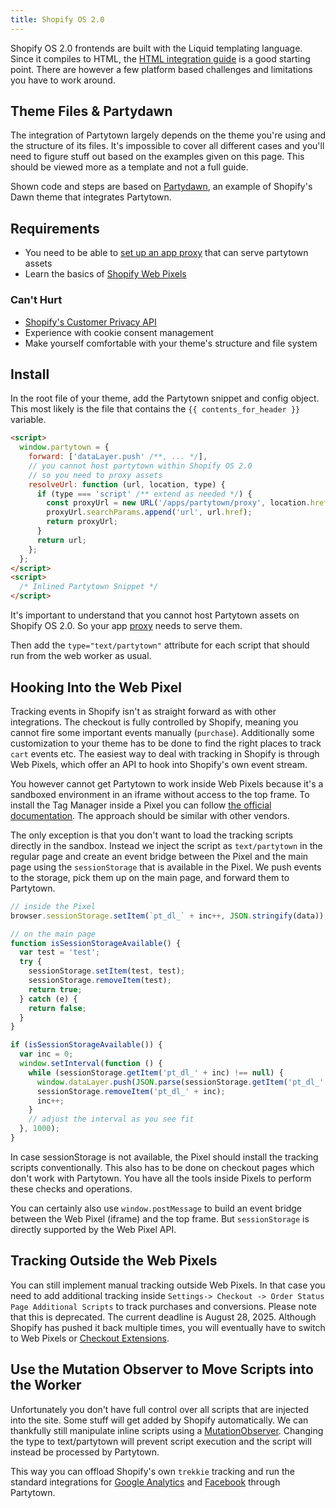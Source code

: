 ```yaml
---
title: Shopify OS 2.0
---
```


Shopify OS 2.0 frontends are built with the Liquid templating language. Since it compiles to HTML, the [HTML integration guide](./html) is a good starting point. There are however a few platform based challenges and limitations you have to work around.

## Theme Files & Partydawn

The integration of Partytown largely depends on the theme you're using and the structure of its files. It's impossible to cover all different cases and you'll need to figure stuff out based on the examples given on this page. This should be viewed more as a template and not a full guide.

Shown code and steps are based on [Partydawn](https://github.com/j0Shi82/shopify-partydawn), an example of Shopify's Dawn theme that integrates Partytown.

## Requirements

- You need to be able to [set up an app proxy](https://github.com/edlaver/cloudflare-worker-partytown-shopify-app-proxy/tree/main) that can serve partytown assets
- Learn the basics of [Shopify Web Pixels](https://shopify.dev/docs/apps/marketing/pixels)

### Can't Hurt

- [Shopify's Customer Privacy API](https://shopify.dev/docs/api/consent-tracking)
- Experience with cookie consent management
- Make yourself comfortable with your theme's structure and file system

## Install

In the root file of your theme, add the Partytown snippet and config object. This most likely is the file that contains the `{{ contents_for_header }}` variable.

```html
<script>
  window.partytown = {
    forward: ['dataLayer.push' /**, ... */],
    // you cannot host partytown within Shopify OS 2.0
    // so you need to proxy assets
    resolveUrl: function (url, location, type) {
      if (type === 'script' /** extend as needed */) {
        const proxyUrl = new URL('/apps/partytown/proxy', location.href);
        proxyUrl.searchParams.append('url', url.href);
        return proxyUrl;
      }
      return url;
    };
  };
</script>
<script>
  /* Inlined Partytown Snippet */
</script>
```

It's important to understand that you cannot host Partytown assets on Shopify OS 2.0. So your app [proxy](./proxying-requests) needs to serve them.

Then add the `type="text/partytown"` attribute for each script that should run from the web worker as usual.

## Hooking Into the Web Pixel

Tracking events in Shopify isn't as straight forward as with other integrations. The checkout is fully controlled by Shopify, meaning you cannot fire some important events manually (`purchase`). Additionally some customization to your theme has to be done to find the right places to track `cart` events etc. The easiest way to deal with tracking in Shopify is through Web Pixels, which offer an API to hook into Shopify's own event stream.

You however cannot get Partytown to work inside Web Pixels because it's a sandboxed environment in an iframe without access to the top frame. To install the Tag Manager inside a Pixel you can follow [the official documentation](https://help.shopify.com/en/manual/promoting-marketing/pixels/custom-pixels/gtm-tutorial). The approach should be similar with other vendors.

The only exception is that you don't want to load the tracking scripts directly in the sandbox. Instead we inject the script as `text/partytown` in the regular page and create an event bridge between the Pixel and the main page using the `sessionStorage` that is available in the Pixel. We push events to the storage, pick them up on the main page, and forward them to Partytown.

```js
// inside the Pixel
browser.sessionStorage.setItem(`pt_dl_` + inc++, JSON.stringify(data));

// on the main page
function isSessionStorageAvailable() {
  var test = 'test';
  try {
    sessionStorage.setItem(test, test);
    sessionStorage.removeItem(test);
    return true;
  } catch (e) {
    return false;
  }
}

if (isSessionStorageAvailable()) {
  var inc = 0;
  window.setInterval(function () {
    while (sessionStorage.getItem('pt_dl_' + inc) !== null) {
      window.dataLayer.push(JSON.parse(sessionStorage.getItem('pt_dl_' + inc)));
      sessionStorage.removeItem('pt_dl_' + inc);
      inc++;
    }
    // adjust the interval as you see fit
  }, 1000);
}
```

In case sessionStorage is not available, the Pixel should install the tracking scripts conventionally. This also has to be done on checkout pages which don't work with Partytown. You have all the tools inside Pixels to perform these checks and operations.

You can certainly also use `window.postMessage` to build an event bridge between the Web Pixel (iframe) and the top frame. But `sessionStorage` is directly supported by the Web Pixel API.

## Tracking Outside the Web Pixels

You can still implement manual tracking outside Web Pixels. In that case you need to add additional tracking inside `Settings-> Checkout -> Order Status Page Additional Scripts` to track purchases and conversions. Please note that this is deprecated. The current deadline is August 28, 2025. Although Shopify has pushed it back multiple times, you will eventually have to switch to Web Pixels or [Checkout Extensions](https://shopify.dev/docs/api/checkout-extensions).

## Use the Mutation Observer to Move Scripts into the Worker

Unfortunately you don't have full control over all scripts that are injected into the site. Some stuff will get added by Shopify automatically. We can thankfully still manipulate inline scripts using a [MutationObserver](https://developer.mozilla.org/en-US/docs/Web/API/MutationObserver). Changing the type to text/partytown will prevent script execution and the script will instead be processed by Partytown.

This way you can offload Shopify's own `trekkie` tracking and run the standard integrations for [Google Analytics](https://help.shopify.com/en/manual/reports-and-analytics/google-analytics/google-analytics-setup) and [Facebook](https://help.shopify.com/en/manual/promoting-marketing/analyze-marketing/meta-pixel) through Partytown.
